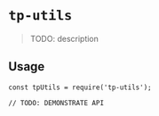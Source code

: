 # `tp-utils`

> TODO: description

## Usage

```
const tpUtils = require('tp-utils');

// TODO: DEMONSTRATE API
```
